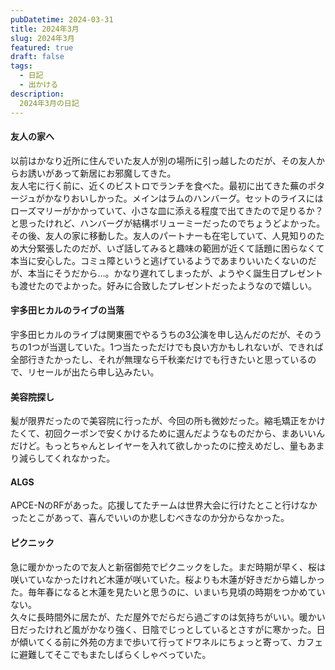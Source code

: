 ```yaml
---
pubDatetime: 2024-03-31
title: 2024年3月
slug: 2024年3月
featured: true
draft: false
tags:
  - 日記
  - 出かける
description:
  2024年3月の日記
---
```


#### 友人の家へ
以前はかなり近所に住んでいた友人が別の場所に引っ越したのだが、その友人からお誘いがあって新居にお邪魔してきた。  
友人宅に行く前に、近くのビストロでランチを食べた。最初に出てきた蕪のポタージュがかなりおいしかった。メインはラムのハンバーグ。セットのライスにはローズマリーがかかっていて、小さな皿に添える程度で出てきたので足りるか？と思ったけれど、ハンバーグが結構ボリューミーだったのでちょうどよかった。  
その後、友人の家に移動した。友人のパートナーも在宅していて、人見知りのため大分緊張したのだが、いざ話してみると趣味の範囲が近くて話題に困らなくて本当に安心した。コミュ障というと逃げているようであまりいいたくないのだが、本当にそうだから…。かなり遅れてしまったが、ようやく誕生日プレゼントも渡せたのでよかった。好みに合致したプレゼントだったようなので嬉しい。

#### 宇多田ヒカルのライブの当落
宇多田ヒカルのライブは関東圏でやるうちの3公演を申し込んだのだが、そのうちの1つが当選していた。1つ当たっただけでも良い方かもしれないが、できれば全部行きたかったし、それが無理なら千秋楽だけでも行きたいと思っているので、リセールが出たら申し込みたい。

#### 美容院探し
髪が限界だったので美容院に行ったが、今回の所も微妙だった。縮毛矯正をかけたくて、初回クーポンで安くかけるために選んだようなものだから、まあいいんだけど。もっとちゃんとレイヤーを入れて欲しかったのに控えめだし、量もあまり減らしてくれなかった。

#### ALGS
APCE-NのRFがあった。応援してたチームは世界大会に行けたとこと行けなかったとこがあって、喜んでいいのか悲しむべきなのか分からなかった。

#### ピクニック
急に暖かかったので友人と新宿御苑でピクニックをした。まだ時期が早く、桜は咲いていなかったけれど木蓮が咲いていた。桜よりも木蓮が好きだから嬉しかった。毎年春になると木蓮を見たいと思うのに、いまいち見頃の時期をつかめていない。  
久々に長時間外に居たが、ただ屋外でだらだら過ごすのは気持ちがいい。暖かい日だったけれど風がかなり強く、日陰でじっとしているとさすがに寒かった。日が傾いてくる前に外苑の方まで歩いて行ってドワネルにちょっと寄って、カフェに避難してそこでもまたしばらくしゃべっていた。